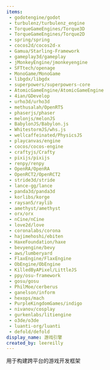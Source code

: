 ```yaml
---
items:
 - godotengine/godot
 - turbulenz/turbulenz_engine
 - TorqueGameEngines/Torque3D
 - TorqueGameEngines/Torque2D
 - spring/spring
 - cocos2d/cocos2d-x
 - Gamua/Starling-Framework
 - gameplay3d/gameplay
 - jMonkeyEngine/jmonkeyengine
 - SFTtech/openage
 - MonoGame/MonoGame
 - libgdx/libgdx
 - superpowers/superpowers-core
 - AtomicGameEngine/AtomicGameEngine
 - 4ian/GDevelop
 - urho3d/urho3d
 - methusalah/OpenRTS
 - phaserjs/phaser
 - melonjs/melonJS
 - BabylonJS/Babylon.js
 - WhitestormJS/whs.js
 - wellcaffeinated/PhysicsJS
 - playcanvas/engine
 - cocos/cocos-engine
 - craftyjs/Crafty
 - pixijs/pixijs
 - renpy/renpy
 - OpenRA/OpenRA
 - OpenRCT2/OpenRCT2
 - stride3d/stride
 - lance-gg/lance
 - panda3d/panda3d
 - korlibs/korge
 - raysan5/raylib
 - amethyst/amethyst
 - orx/orx
 - nCine/nCine
 - love2d/love
 - coronalabs/corona
 - hajimehoshi/ebiten
 - HaxeFoundation/haxe
 - bevyengine/bevy
 - aws/lumberyard
 - FlaxEngine/FlaxEngine
 - ObEngine/ObEngine
 - KilledByAPixel/LittleJS
 - ppy/osu-framework
 - gosu/gosu
 - PhilMoe/cerberus
 - ganelson/inform
 - hexops/mach
 - PurpleKingdomGames/indigo
 - nivanov/cosplay
 - gurkenlabs/litiengine
 - o3de/o3de
 - luanti-org/luanti
 - defold/defold
display_name: 游戏引擎
created_by: leereilly
---
```

用于构建跨平台的游戏开发框架
